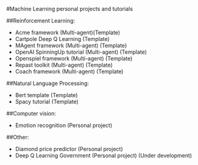 #Machine Learning personal projects and tutorials

##Reinforcement Learning:
  - Acme framework (Multi-agent)(Template)
  - Cartpole Deep Q Learning (Template)
  - MAgent framework (Multi-agent) (Template)
  - OpenAI SpinningUp tutorial (Multi-agent) (Template)
  - Openspiel framework (Multi-agent) (Template)
  - Repast toolkit (Multi-agent) (Template)
  - Coach framework (Multi-agent) (Template)

##Natural Language Processing:
  - Bert template (Template)
  - Spacy tutorial (Template)

##Computer vision:
  - Emotion recognition (Personal project)

##Other:
  - Diamond price predictor (Personal project)
  - Deep Q Learning Government (Personal project) (Under development)
